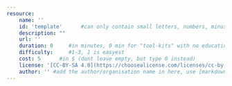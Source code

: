 ```yaml
---
resource:
    name: ''
    id: 'template'      #can only contain small letters, numbers, minus and underscore. needs to be the same as the file name
    description: ""
    url: ''
    duration: 0     #in minutes, 0 min for "tool-kits" with no educational timeframe
    difficulty:     #1-3, 1 is easyest
    cost: 5      #in $ (dont leave empty, but type 0 instead)
    license: '[CC-BY-SA 4.0](https://choosealicense.com/licenses/cc-by-sa-4.0/)' #e.g. CC BY-SA 4.0, can have [link](URL)
    author: '' #add the author/organisation name in here, use [markdown](URL) formatting to link to website/reference. You can add also multiple authors via '[author 1](link1), [author 2](link2), author 3'
---
```

